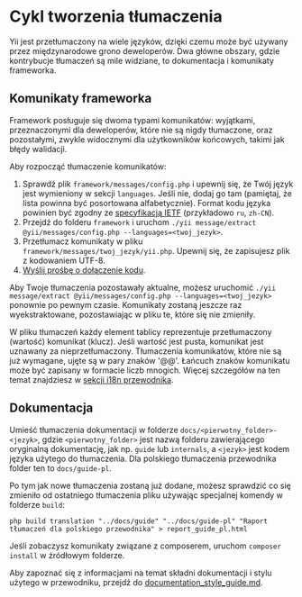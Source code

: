Cykl tworzenia tłumaczenia
==========================

Yii jest przetłumaczony na wiele języków, dzięki czemu może być używany przez międzynarodowe grono deweloperów. Dwa główne obszary, 
gdzie kontrybucje tłumaczeń są mile widziane, to dokumentacja i komunikaty frameworka.

Komunikaty frameworka
---------------------

Framework posługuje się dwoma typami komunikatów: wyjątkami, przeznaczonymi dla deweloperów, które nie są nigdy tłumaczone, 
oraz pozostałymi, zwykle widocznymi dla użytkowników końcowych, takimi jak błędy walidacji.

Aby rozpocząć tłumaczenie komunikatów:

1. Sprawdź plik `framework/messages/config.php` i upewnij się, że Twój język jest wymieniony w sekcji `languages`. 
   Jeśli nie, dodaj go tam (pamiętaj, że lista powinna być posortowana alfabetycznie). Format kodu języka powinien być zgodny 
   ze [specyfikacją IETF](http://en.wikipedia.org/wiki/IETF_language_tag) (przykładowo `ru`, `zh-CN`).
2. Przejdź do folderu `framework` i uruchom `./yii message/extract @yii/messages/config.php --languages=<twoj_jezyk>`.
3. Przetłumacz komunikaty w pliku `framework/messages/twoj_jezyk/yii.php`. Upewnij się, że zapisujesz plik z kodowaniem UTF-8.
4. [Wyślij prośbę o dołączenie kodu](git-workflow.md).

Aby Twoje tłumaczenia pozostawały aktualne, możesz uruchomić `./yii message/extract @yii/messages/config.php --languages=<twoj_jezyk>` ponownie po pewnym czasie. 
Komunikaty zostaną jeszcze raz wyekstraktowane, pozostawiając w pliku te, które się nie zmieniły.

W pliku tłumaczeń każdy element tablicy reprezentuje przetłumaczony (wartość) komunikat (klucz). Jeśli wartość jest pusta,
komunikat jest uznawany za nieprzetłumaczony. Tłumaczenia komunikatów, które nie są już wymagane, ujęte są w pary znaków '@@'. 
Łańcuch znaków komunikatu może być zapisany w formacie liczb mnogich. Więcej szczegółów na ten temat znajdziesz w 
[sekcji i18n przewodnika](../guide/tutorial-i18n.md).

Dokumentacja
------------

Umieść tłumaczenia dokumentacji w folderze `docs/<pierwotny_folder>-<jezyk>`, gdzie `<pierwotny_folder>` jest nazwą folderu 
zawierającego oryginalną dokumentację, jak np. `guide` lub `internals`, a `<jezyk>` jest kodem języka użytego do tłumaczenia. 
Dla polskiego tłumaczenia przewodnika folder ten to `docs/guide-pl`.

Po tym jak nowe tłumaczenia zostaną już dodane, możesz sprawdzić co się zmieniło od ostatniego tłumaczenia pliku używając 
specjalnej komendy w folderze `build`:

```
php build translation "../docs/guide" "../docs/guide-pl" "Raport tłumaczeń dla polskiego przewodnika" > report_guide_pl.html
```

Jeśli zobaczysz komunikaty związane z composerem, uruchom `composer install` w źródłowym folderze.

Aby zapoznać się z informacjami na temat składni dokumentacji i stylu użytego w przewodniku, przejdź do [documentation_style_guide.md](../documentation_style_guide.md).
